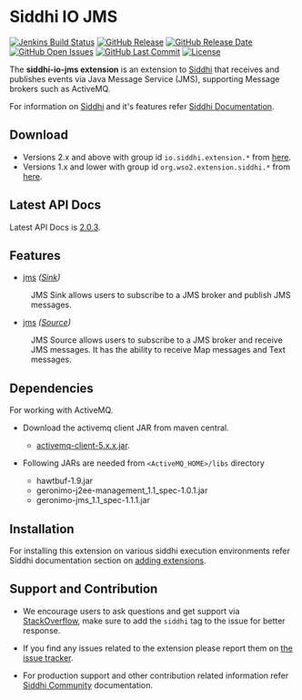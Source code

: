 Siddhi IO JMS
===================

  [![Jenkins Build Status](https://wso2.org/jenkins/job/siddhi/job/siddhi-io-jms/badge/icon)](https://wso2.org/jenkins/job/siddhi/job/siddhi-io-jms/)
  [![GitHub Release](https://img.shields.io/github/release/siddhi-io/siddhi-io-jms.svg)](https://github.com/siddhi-io/siddhi-io-jms/releases)
  [![GitHub Release Date](https://img.shields.io/github/release-date/siddhi-io/siddhi-io-jms.svg)](https://github.com/siddhi-io/siddhi-io-jms/releases)
  [![GitHub Open Issues](https://img.shields.io/github/issues-raw/siddhi-io/siddhi-io-jms.svg)](https://github.com/siddhi-io/siddhi-io-jms/issues)
  [![GitHub Last Commit](https://img.shields.io/github/last-commit/siddhi-io/siddhi-io-jms.svg)](https://github.com/siddhi-io/siddhi-io-jms/commits/master)
  [![License](https://img.shields.io/badge/License-Apache%202.0-blue.svg)](https://opensource.org/licenses/Apache-2.0)

The **siddhi-io-jms extension** is an extension to <a target="_blank" href="https://wso2.github.io/siddhi">Siddhi</a> that receives and publishes events via Java Message Service (JMS), supporting Message brokers such as ActiveMQ.

For information on <a target="_blank" href="https://siddhi.io/">Siddhi</a> and it's features refer <a target="_blank" href="https://siddhi.io/redirect/docs.html">Siddhi Documentation</a>. 

## Download

* Versions 2.x and above with group id `io.siddhi.extension.*` from <a target="_blank" href="https://mvnrepository.com/artifact/io.siddhi.extension.io.jms/siddhi-io-jms/">here</a>.
* Versions 1.x and lower with group id `org.wso2.extension.siddhi.*` from <a target="_blank" href="https://mvnrepository.com/artifact/org.wso2.extension.siddhi.io.jms/siddhi-io-jms">here</a>.

## Latest API Docs 

Latest API Docs is <a target="_blank" href="https://siddhi-io.github.io/siddhi-io-jms/api/2.0.3">2.0.3</a>.

## Features

* <a target="_blank" href="https://siddhi-io.github.io/siddhi-io-jms/api/2.0.3/#jms-sink">jms</a> *(<a target="_blank" href="http://siddhi.io/en/v5.1/docs/query-guide/#sink">Sink</a>)*<br> <div style="padding-left: 1em;"><p><p style="word-wrap: break-word;margin: 0;">JMS Sink allows users to subscribe to a JMS broker and publish JMS messages.</p></p></div>
* <a target="_blank" href="https://siddhi-io.github.io/siddhi-io-jms/api/2.0.3/#jms-source">jms</a> *(<a target="_blank" href="http://siddhi.io/en/v5.1/docs/query-guide/#source">Source</a>)*<br> <div style="padding-left: 1em;"><p><p style="word-wrap: break-word;margin: 0;">JMS Source allows users to subscribe to a JMS broker and receive JMS messages. It has the ability to receive Map messages and Text messages.</p></p></div>

## Dependencies 

For working with ActiveMQ. 

* Download the activemq client JAR from maven central.

    - [activemq-client-5.x.x.jar](http://central.maven.org/maven2/org/apache/activemq/activemq-client/5.9.0/activemq-client-5.9.0.jar).
    
* Following JARs are needed from `<ActiveMQ_HOME>/libs` directory

    - hawtbuf-1.9.jar
    - geronimo-j2ee-management_1.1_spec-1.0.1.jar
    - geronimo-jms_1.1_spec-1.1.1.jar

## Installation

For installing this extension on various siddhi execution environments refer Siddhi documentation section on <a target="_blank" href="https://siddhi.io/redirect/add-extensions.html">adding extensions</a>.

## Support and Contribution

* We encourage users to ask questions and get support via <a target="_blank" href="https://stackoverflow.com/questions/tagged/siddhi">StackOverflow</a>, make sure to add the `siddhi` tag to the issue for better response.

* If you find any issues related to the extension please report them on <a target="_blank" href="https://github.com/siddhi-io/siddhi-execution-string/issues">the issue tracker</a>.

* For production support and other contribution related information refer <a target="_blank" href="https://siddhi.io/community/">Siddhi Community</a> documentation.

